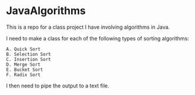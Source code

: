 JavaAlgorithms
==============

This is a repo for a class project I have involving algorithms in Java.

I need to make a class for each of the following types of sorting algorithms:

	A. Quick Sort
	B. Selection Sort
	C. Insertion Sort
	D. Merge Sort
	E. Bucket Sort
	F. Radix Sort

I then need to pipe the output to a text file.
